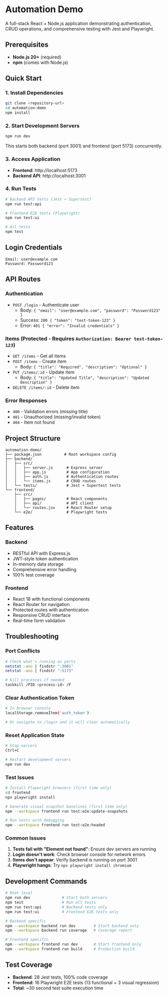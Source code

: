 # Automation Demo

A full-stack React + Node.js application demonstrating authentication, CRUD operations, and comprehensive testing with Jest and Playwright.

## Prerequisites

- **Node.js 20+** (required)
- **npm** (comes with Node.js)

## Quick Start

### 1. Install Dependencies
```bash
git clone <repository-url>
cd automation-demo
npm install
```

### 2. Start Development Servers
```bash
npm run dev
```
This starts both backend (port 3001) and frontend (port 5173) concurrently.

### 3. Access Application
- **Frontend**: http://localhost:5173
- **Backend API**: http://localhost:3001

### 4. Run Tests
```bash
# Backend API tests (Jest + Supertest)
npm run test:api

# Frontend E2E tests (Playwright)
npm run test:ui

# All tests
npm test
```

## Login Credentials

```
Email: user@example.com
Password: Password123
```

## API Routes

### Authentication
- `POST /login` - Authenticate user
  - Body: `{ "email": "user@example.com", "password": "Password123" }`
  - Success: `200 { "token": "test-token-123" }`
  - Error: `401 { "error": "Invalid credentials" }`

### Items (Protected - Requires `Authorization: Bearer test-token-123`)
- `GET /items` - Get all items
- `POST /items` - Create item
  - Body: `{ "title": "Required", "description": "Optional" }`
- `PUT /items/:id` - Update item
  - Body: `{ "title": "Updated Title", "description": "Updated Description" }`
- `DELETE /items/:id` - Delete item

### Error Responses
- `400` - Validation errors (missing title)
- `401` - Unauthorized (missing/invalid token)
- `404` - Item not found

## Project Structure

```
automation-demo/
├── package.json          # Root workspace config
├── backend/
│   ├── src/
│   │   ├── server.js      # Express server
│   │   ├── app.js         # App configuration
│   │   ├── auth.js        # Authentication routes
│   │   └── items.js       # CRUD routes
│   └── tests/             # Jest + Supertest tests
└── frontend/
    ├── src/
    │   ├── pages/         # React components
    │   ├── api/           # API client
    │   └── routes.jsx     # React Router setup
    └── e2e/               # Playwright tests
```

## Features

### Backend
- RESTful API with Express.js
- JWT-style token authentication
- In-memory data storage
- Comprehensive error handling
- 100% test coverage

### Frontend
- React 18 with functional components
- React Router for navigation
- Protected routes with authentication
- Responsive CRUD interface
- Real-time form validation

## Troubleshooting

### Port Conflicts
```bash
# Check what's running on ports
netstat -ano | findstr ":3001"
netstat -ano | findstr ":5173"

# Kill processes if needed
taskkill /PID <process-id> /F
```

### Clear Authentication Token
```bash
# In browser console
localStorage.removeItem('auth_token')

# Or navigate to /login and it will clear automatically
```

### Reset Application State
```bash
# Stop servers
Ctrl+C

# Restart development servers
npm run dev
```

### Test Issues
```bash
# Install Playwright browsers (first time only)
cd frontend
npx playwright install

# Generate visual snapshot baselines (first time only)
npm --workspace frontend run test:e2e:update-snapshots

# Run tests with debugging
npm --workspace frontend run test:e2e:headed
```

### Common Issues

1. **Tests fail with "Element not found"**: Ensure dev servers are running
2. **Login doesn't work**: Check browser console for network errors
3. **Items don't appear**: Verify backend is running on port 3001
4. **Playwright hangs**: Try `npx playwright install chromium`

## Development Commands

```bash
# Root level
npm run dev              # Start both servers
npm test                 # Run all tests
npm run test:api         # Backend tests only
npm run test:ui          # Frontend E2E tests only

# Backend specific
npm --workspace backend run dev        # Start backend only
npm --workspace backend run coverage   # Coverage report

# Frontend specific  
npm --workspace frontend run dev       # Start frontend only
npm --workspace frontend run build     # Production build
```

## Test Coverage

- **Backend**: 28 Jest tests, 100% code coverage
- **Frontend**: 16 Playwright E2E tests (13 functional + 3 visual regression)
- **Total**: ~30 second test suite execution time
